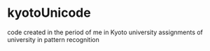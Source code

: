 # kyotoUnicode
code created in the period of me in Kyoto university
assignments of university in pattern recognition
